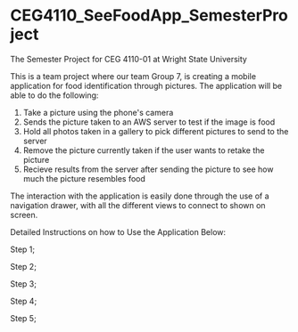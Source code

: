 # CEG4110_SeeFoodApp_SemesterProject
The Semester Project for CEG 4110-01 at Wright State University

This is a team project where our team Group 7, is creating a mobile application for food identification through pictures. 
The application will be able to do the following:
1. Take a picture using the phone's camera
2. Sends the picture taken to an AWS server to test if the image is food
3. Hold all photos taken in a gallery to pick different pictures to send to the server
4. Remove the picture currently taken if the user wants to retake the picture
5. Recieve results from the server after sending the picture to see how much the picture resembles food

The interaction with the application is easily done through the use of a navigation drawer, with all the different views to 
connect to shown on screen. 

Detailed Instructions on how to Use the Application Below:

Step 1;

Step 2;

Step 3;

Step 4;

Step 5;

